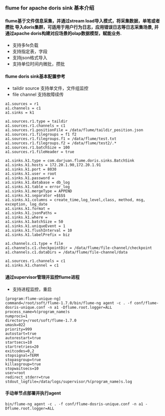 ### flume for apache doris sink 基本介绍

#### flume基于文件信息采集，并通过stream load导入模式，将采集数据，单笔或者攒批 导入doris集群，可适用于用户行为日志，应用错误日志等日志采集场景, 并通过apache doris构建对应场景的olap数据模型，赋能业务.

* 支持多fe负载
* 支持指定表，字段
* 支持json格式导入
* 支持单位时间内微批，攒批


#### flume doris sink基本配置参考

* taildir source 支持单文件，文件组监控
* file channel 支持故障续传

```
a1.sources = r1
a1.channels = c1
a1.sinks = k1

a1.sources.r1.type = taildir
a1.sources.r1.channels = c1
a1.sources.r1.positionFile = /data/flume/taildir_position.json
a1.sources.r1.filegroups = f1 f2
a1.sources.r1.filegroups.f1 = /data/flume/test.txt
a1.sources.r1.filegroups.f2 = /data/flume/test2/.*
a1.sources.r1.batchSize = 100
a1.sources.r1.fileHeader = true

a1.sinks.k1.type = com.darjuan.flume.doris.sinks.BatchSink
a1.sinks.k1.hosts = 172.20.1.90,172.20.1.91
a1.sinks.k1.port = 8030
a1.sinks.k1.user = root
a1.sinks.k1.password =
a1.sinks.k1.database = db_log
a1.sinks.k1.table = error_log
a1.sinks.k1.mergeType = APPEND
a1.sinks.k1.separator =$$$$    
a1.sinks.k1.columns = create_time,log_level,class, method, msg, exception, log_date
a1.sinks.k1.format =
a1.sinks.k1.jsonPaths =
a1.sinks.k1.where =
a1.sinks.k1.batchSize = 50
a1.sinks.k1.uniqueEvent = 1
a1.sinks.k1.flushInterval = 10
a1.sinks.k1.labelPrefix = biz

a1.channels.c1.type = file
a1.channels.c1.checkpointDir = /data/flume/file-channel/checkpoint
a1.channels.c1.dataDirs = /data/flume/file-channel/data

a1.sources.r1.channels = c1
a1.sinks.k1.channel = c1

```

#### 通过supervisor管理并监控flume进程
* 支持进程监控，重启

```
[program:flume-unique-ng]
command=/root/soft/flume-1.7.0/bin/flume-ng agent -c . -f conf/flume-dosris-unique.conf -n a1 -Dflume.root.logger=ALL
process_name=%(program_name)s
numprocs=1
directory=/root/soft/flume-1.7.0
umask=022
priority=999
autostart=true
autorestart=true
startsecs=10
startretries=20
exitcodes=0,2
stopsignal=TERM
stopasgroup=true
killasgroup=true
stopwaitsecs=10
user=root
redirect_stderr=true
stdout_logfile=/data/logs/supervisor/%(program_name)s.log

```

#### 手动单节点部署并执行agent
```
bin/flume-ng agent -c . -f conf/flume-dosris-unique.conf -n a1 -Dflume.root.logger=ALL
```
